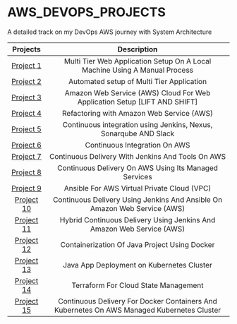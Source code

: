 # AWS_DEVOPS_PROJECTS
A detailed track on my DevOps AWS journey with System Architecture

| Projects | Description    |
| :---:   | :---: |
| [Project 1](https://github.com/sadebare/AWS_DEVOPS_PROJECTS/tree/main/PROJECT_1) | Multi Tier Web Application Setup On A Local Machine Using A Manual Process   |
| [Project 2](https://github.com/sadebare/AWS_DEVOPS_PROJECTS/tree/main/PROJECT_2) | Automated setup of Multi Tier Application   |
| [Project 3](https://github.com/sadebare/AWS_DEVOPS_PROJECTS/tree/main/PROJECT_3) | Amazon Web Service (AWS) Cloud For Web Application Setup [LIFT AND SHIFT]   |
| [Project 4](https://github.com/sadebare/AWS_DEVOPS_PROJECTS/tree/main/PROJECT_4) | Refactoring with Amazon Web Service (AWS)   |
| [Project 5](https://github.com/sadebare/AWS_DEVOPS_PROJECTS/tree/main/PROJECT_5) | Continuous integration using Jenkins, Nexus, Sonarqube AND Slack   |
| [Project 6](https://github.com/sadebare/AWS_DEVOPS_PROJECTS/tree/main/PROJECT_6) | Continuous Integration On AWS   |
| [Project 7](https://github.com/sadebare/AWS_DEVOPS_PROJECTS/tree/main/PROJECT_7) | Continuous Delivery With Jenkins And Tools On AWS   |
| [Project 8](https://github.com/sadebare/AWS_DEVOPS_PROJECTS/tree/main/PROJECT_8) | Continuous Delivery On AWS Using Its Managed Services   |
| [Project 9](https://github.com/sadebare/AWS_DEVOPS_PROJECTS/tree/main/PROJECT_9) | Ansible For AWS Virtual Private Cloud (VPC)   |
| [Project 10](https://github.com/sadebare/AWS_DEVOPS_PROJECTS/tree/main/PROJECT_10) | Continuous Delivery Using Jenkins And Ansible On Amazon Web Service (AWS)   |
| [Project 11](https://github.com/sadebare/AWS_DEVOPS_PROJECTS/tree/main/PROJECT_11) | Hybrid Continuous Delivery Using Jenkins And Amazon Web Service (AWS)  |
| [Project 12](https://github.com/sadebare/AWS_DEVOPS_PROJECTS/tree/main/PROJECT_12) | Containerization Of Java Project Using Docker  |
| [Project 13](https://github.com/sadebare/AWS_DEVOPS_PROJECTS/tree/main/PROJECT_13) | Java App Deployment on Kubernetes Cluster  |
| [Project 14](https://github.com/sadebare/AWS_DEVOPS_PROJECTS/tree/main/PROJECT_14) | Terraform For Cloud State Management  |
| [Project 15](https://github.com/sadebare/AWS_DEVOPS_PROJECTS/tree/main/PROJECT_15) | Continuous Delivery For Docker Containers And Kubernetes On AWS Managed Kubernetes Cluster  |